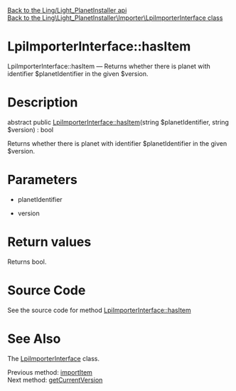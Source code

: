 [Back to the Ling/Light_PlanetInstaller api](https://github.com/lingtalfi/Light_PlanetInstaller/blob/master/doc/api/Ling/Light_PlanetInstaller.md)<br>
[Back to the Ling\Light_PlanetInstaller\Importer\LpiImporterInterface class](https://github.com/lingtalfi/Light_PlanetInstaller/blob/master/doc/api/Ling/Light_PlanetInstaller/Importer/LpiImporterInterface.md)


LpiImporterInterface::hasItem
================



LpiImporterInterface::hasItem — Returns whether there is planet with identifier $planetIdentifier in the given $version.




Description
================


abstract public [LpiImporterInterface::hasItem](https://github.com/lingtalfi/Light_PlanetInstaller/blob/master/doc/api/Ling/Light_PlanetInstaller/Importer/LpiImporterInterface/hasItem.md)(string $planetIdentifier, string $version) : bool




Returns whether there is planet with identifier $planetIdentifier in the given $version.




Parameters
================


- planetIdentifier

    

- version

    


Return values
================

Returns bool.








Source Code
===========
See the source code for method [LpiImporterInterface::hasItem](https://github.com/lingtalfi/Light_PlanetInstaller/blob/master/Importer/LpiImporterInterface.php#L58-L58)


See Also
================

The [LpiImporterInterface](https://github.com/lingtalfi/Light_PlanetInstaller/blob/master/doc/api/Ling/Light_PlanetInstaller/Importer/LpiImporterInterface.md) class.

Previous method: [importItem](https://github.com/lingtalfi/Light_PlanetInstaller/blob/master/doc/api/Ling/Light_PlanetInstaller/Importer/LpiImporterInterface/importItem.md)<br>Next method: [getCurrentVersion](https://github.com/lingtalfi/Light_PlanetInstaller/blob/master/doc/api/Ling/Light_PlanetInstaller/Importer/LpiImporterInterface/getCurrentVersion.md)<br>

